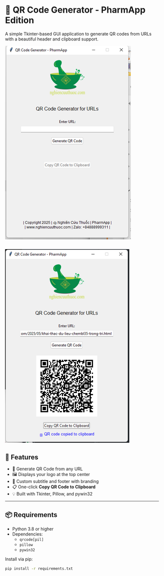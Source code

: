 # 🧪 QR Code Generator - PharmApp Edition

A simple Tkinter-based GUI application to generate QR codes from URLs with a beautiful header and clipboard support.

![screenshot](assets/screenshot.png) <!-- optional -->

![screenshot](assets/screenshot1.png)
---

## 🚀 Features

- 🎯 Generate QR Code from any URL
- 🖼️ Displays your logo at the top center
- 📝 Custom subtitle and footer with branding
- 📋 One-click **Copy QR Code to Clipboard**
- 💡 Built with Tkinter, Pillow, and pywin32

---

## 📦 Requirements

- Python 3.8 or higher
- Dependencies:
  - `qrcode[pil]`
  - `pillow`
  - `pywin32`

Install via pip:
```bash
pip install -r requirements.txt
